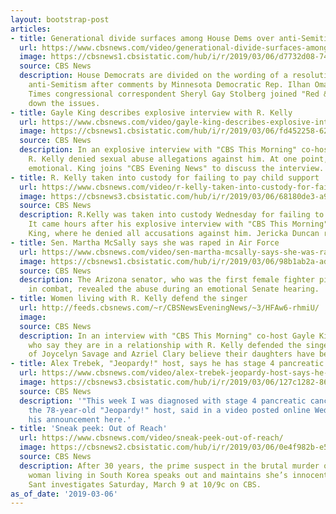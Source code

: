 ```yaml
---
layout: bootstrap-post
articles:
- title: Generational divide surfaces among House Dems over anti-Semitism resolution
  url: https://www.cbsnews.com/video/generational-divide-surfaces-among-house-dems-over-anti-semitism-resolution/
  image: https://cbsnews1.cbsistatic.com/hub/i/r/2019/03/06/d7732d08-74c0-43a7-9e81-2bb3d8230573/thumbnail/1200x630/2b905f969602226be66348ac91792e21/0306-rnb-generationalhousedems-kfa-1798219-640x360.jpg
  source: CBS News
  description: House Democrats are divided on the wording of a resolution that condemns
    anti-Semitism after comments by Minnesota Democratic Rep. Ilhan Omar. New York
    Times congressional correspondent Sheryl Gay Stolberg joined "Red & Blue" to break
    down the issues.
- title: Gayle King describes explosive interview with R. Kelly
  url: https://www.cbsnews.com/video/gayle-king-describes-explosive-interview-with-r-kelly/
  image: https://cbsnews1.cbsistatic.com/hub/i/r/2019/03/06/fd452258-6213-439b-896d-fe6a2d7a3bd7/thumbnail/1200x630/6450da15c6900a21f0d58fe1f0a6feec/0306-en-rkelly-king-1798211-640x360.jpg
  source: CBS News
  description: In an explosive interview with "CBS This Morning" co-host Gayle King,
    R. Kelly denied sexual abuse allegations against him. At one point, Kelly got
    emotional. King joins "CBS Evening News" to discuss the interview.
- title: R. Kelly taken into custody for failing to pay child support
  url: https://www.cbsnews.com/video/r-kelly-taken-into-custody-for-failing-to-pay-child-support/
  image: https://cbsnews3.cbsistatic.com/hub/i/r/2019/03/06/68180de3-a909-44ba-b653-b1b5de01fac2/thumbnail/1200x630/1db0a6fec961b5d51329ee03fc57eebe/0306-en-kelly-duncan-1798205-640x360.jpg
  source: CBS News
  description: R.Kelly was taken into custody Wednesday for failing to pay child support.
    It came hours after his explosive interview with "CBS This Morning" anchor Gayle
    King, where he denied all accusations against him. Jericka Duncan reports.
- title: Sen. Martha McSally says she was raped in Air Force
  url: https://www.cbsnews.com/video/sen-martha-mcsally-says-she-was-raped-in-air-force/
  image: https://cbsnews1.cbsistatic.com/hub/i/r/2019/03/06/98b1ab2a-adef-4d57-a06e-402cb7e0e454/thumbnail/1200x630/e8e0b03bafe82e9f1a72abdfe7550978/v3-mcsally-1798200-640x360.jpg
  source: CBS News
  description: The Arizona senator, who was the first female fighter pilot to fly
    in combat, revealed the abuse during an emotional Senate hearing.
- title: Women living with R. Kelly defend the singer
  url: http://feeds.cbsnews.com/~r/CBSNewsEveningNews/~3/HFAw6-rhmiU/
  image: 
  source: CBS News
  description: In an interview with "CBS This Morning" co-host Gayle King, two women
    who say they are in a relationship with R. Kelly defended the singer. The parents
    of Joycelyn Savage and Azriel Clary believe their daughters have been brainwashed.
- title: Alex Trebek, "Jeopardy!" host, says he has stage 4 pancreatic cancer
  url: https://www.cbsnews.com/video/alex-trebek-jeopardy-host-says-he-has-stage-4-pancreatic-cancer/
  image: https://cbsnews3.cbsistatic.com/hub/i/r/2019/03/06/127c1282-86d5-40f8-827f-3c7a96e6750a/thumbnail/1200x630/e3dacd4aa618590090ddd1cd9861df96/0306-alextrebekcancerannouncement-cbsnews-1798174-640x360.jpg
  source: CBS News
  description: '"This week I was diagnosed with stage 4 pancreatic cancer," Alex Trebek,
    the 78-year-old "Jeopardy!" host, said in a video posted online Wednesday. Watch
    his announcement here.'
- title: 'Sneak peek: Out of Reach'
  url: https://www.cbsnews.com/video/sneak-peek-out-of-reach/
  image: https://cbsnews2.cbsistatic.com/hub/i/r/2019/03/06/0e4f982b-e571-4c97-a7d0-cee06fe907c7/thumbnail/1200x630/44f53c6cd66a2cf3aa567e2931608afe/pvs-patrick-1798134-640x360.jpg
  source: CBS News
  description: After 30 years, the prime suspect in the brutal murder of an American
    woman living in South Korea speaks out and maintains she’s innocent. Peter Van
    Sant investigates Saturday, March 9 at 10/9c on CBS.
as_of_date: '2019-03-06'
---
```


